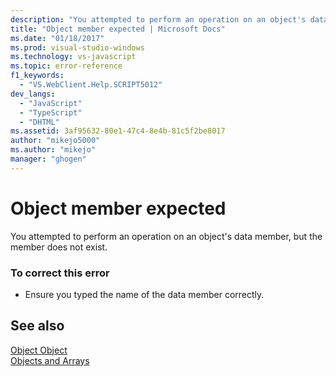 ```yaml
---
description: "You attempted to perform an operation on an object's data member, but the member does not exist."
title: "Object member expected | Microsoft Docs"
ms.date: "01/18/2017"
ms.prod: visual-studio-windows
ms.technology: vs-javascript
ms.topic: error-reference
f1_keywords: 
  - "VS.WebClient.Help.SCRIPT5012"
dev_langs: 
  - "JavaScript"
  - "TypeScript"
  - "DHTML"
ms.assetid: 3af95632-80e1-47c4-8e4b-81c5f2be8017
author: "mikejo5000"
ms.author: "mikejo"
manager: "ghogen"
---
```

# Object member expected
You attempted to perform an operation on an object's data member, but the member does not exist.  
  
### To correct this error  
  
- Ensure you typed the name of the data member correctly.  
  
## See also  
 [Object Object](https://developer.mozilla.org/docs/Web/JavaScript/Reference/Global_Objects/Object)   
 [Objects and Arrays](https://developer.mozilla.org/docs/Learn/JavaScript/Objects)
